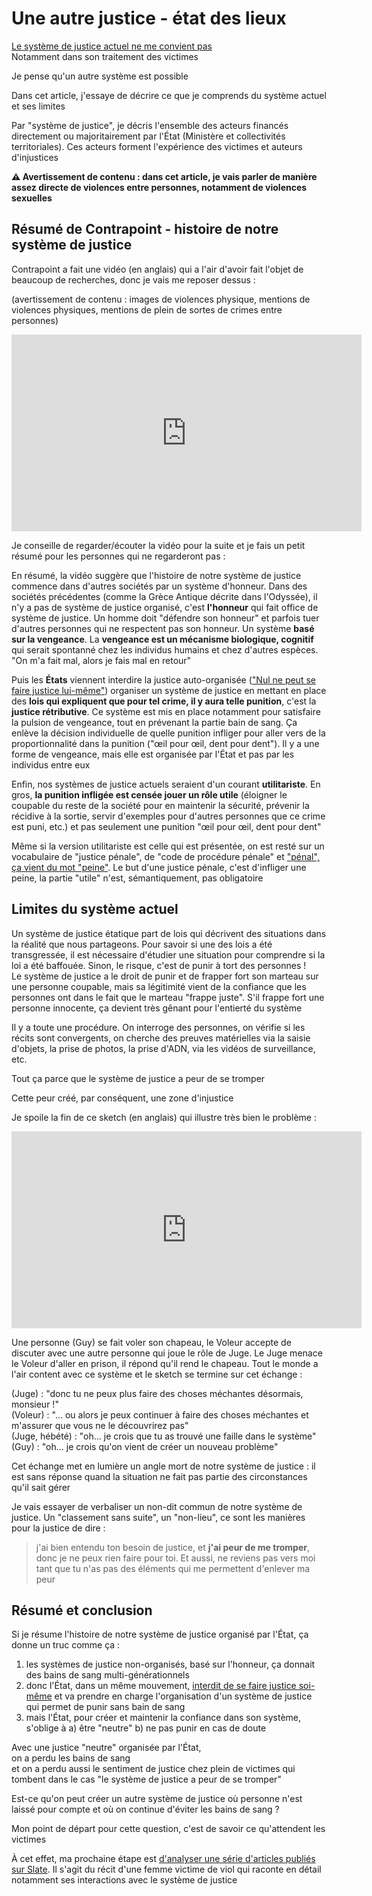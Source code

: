 # Une autre justice - état des lieux

[Le système de justice actuel ne me convient pas](./index)\
Notamment dans son traitement des victimes

Je pense qu'un autre système est possible

Dans cet article, j'essaye de décrire ce que je comprends du système actuel et ses limites

Par "système de justice", je décris l'ensemble des acteurs financés directement ou majoritairement par l'État (Ministère et collectivités territoriales). Ces acteurs forment l'expérience des victimes et auteurs d'injustices

**⚠️ Avertissement de contenu : dans cet article, je vais parler de manière assez directe de violences entre personnes, notamment de violences sexuelles**


## Résumé de Contrapoint - histoire de notre système de justice

Contrapoint a fait une vidéo (en anglais) qui a l'air d'avoir fait l'objet de beaucoup de recherches, donc je vais me reposer dessus : 

(avertissement de contenu : images de violences physique, mentions de violences physiques, mentions de plein de sortes de crimes entre personnes)

<iframe width="560" height="315" src="https://www.youtube-nocookie.com/embed/smQsfNw_7V4" title="YouTube video player" frameborder="0" allow="accelerometer; autoplay; clipboard-write; encrypted-media; gyroscope; picture-in-picture" allowfullscreen></iframe>

Je conseille de regarder/écouter la vidéo pour la suite et je fais un petit résumé pour les personnes qui ne regarderont pas :

En résumé, la vidéo suggère que l'histoire de notre système de justice commence dans d'autres sociétés par un système d'honneur. Dans des sociétés précédentes (comme la Grèce Antique décrite dans l'Odyssée), il n'y a pas de système de justice organisé, c'est **l'honneur** qui fait office de système de justice. Un homme doit "défendre son honneur" et parfois tuer d'autres personnes qui ne respectent pas son honneur. Un système **basé sur la vengeance**.
La **vengeance est un mécanisme biologique, cognitif** qui serait spontanné chez les individus humains et chez d'autres espèces. "On m'a fait mal, alors je fais mal en retour"

Puis les **États** viennent interdire la justice auto-organisée (["Nul ne peut se faire justice lui-même"](https://www.justice.gouv.fr/organisation-de-la-justice-10031/les-fondements-et-principes-10032/)) organiser un système de justice en mettant en place des **lois qui expliquent que pour tel crime, il y aura telle punition**, c'est la **justice rétributive**. Ce système est mis en place notamment pour satisfaire la pulsion de vengeance, tout en prévenant la partie bain de sang. Ça enlève la décision individuelle de quelle punition infliger pour aller vers de la proportionnalité dans la punition ("œil pour œil, dent pour dent"). Il y a une forme de vengeance, mais elle est organisée par l'État et pas par les individus entre eux

Enfin, nos systèmes de justice actuels seraient d'un courant **utilitariste**. En gros, **la punition infligée est censée jouer un rôle utile** (éloigner le coupable du reste de la société pour en maintenir la sécurité, prévenir la récidive à la sortie, servir d'exemples pour d'autres personnes que ce crime est puni, etc.) et pas seulement une punition "œil pour œil, dent pour dent"

Même si la version utilitariste est celle qui est présentée, on est resté sur un vocabulaire de "justice pénale", de "code de procédure pénale" et ["pénal", ça vient du mot "peine"](https://fr.wiktionary.org/wiki/p%C3%A9nal). Le but d'une justice pénale, c'est d'infliger une peine, la partie "utile" n'est, sémantiquement, pas obligatoire


## Limites du système actuel

Un système de justice étatique part de lois qui décrivent des situations dans la réalité que nous partageons. Pour savoir si une des lois a été transgressée, il est nécessaire d'étudier une situation pour comprendre si la loi a été baffouée. Sinon, le risque, c'est de punir à tort des personnes !\
Le système de justice a le droit de punir et de frapper fort son marteau sur une personne coupable, mais sa légitimité vient de la confiance que les personnes ont dans le fait que le marteau "frappe juste". S'il frappe fort une personne innocente, ça devient très gênant pour l'entierté du système

Il y a toute une procédure. On interroge des personnes, on vérifie si les récits sont convergents, on cherche des preuves matérielles via la saisie d'objets, la prise de photos, la prise d'ADN, via les vidéos de surveillance, etc.

Tout ça parce que le système de justice a peur de se tromper

Cette peur créé, par conséquent, une zone d'injustice

Je spoile la fin de ce sketch (en anglais) qui illustre très bien le problème : 

<iframe width="560" height="315" src="https://www.youtube-nocookie.com/embed/YCHeb3wzDRo" title="YouTube video player" frameborder="0" allow="accelerometer; autoplay; clipboard-write; encrypted-media; gyroscope; picture-in-picture" allowfullscreen></iframe>

Une personne (Guy) se fait voler son chapeau, le Voleur accepte de discuter avec une autre personne qui joue le rôle de Juge. Le Juge menace le Voleur d'aller en prison, il répond qu'il rend le chapeau. Tout le monde a l'air content avec ce système et le sketch se termine sur cet échange :

(Juge) : "donc tu ne peux plus faire des choses méchantes désormais, monsieur !"\
(Voleur) : "... ou alors je peux continuer à faire des choses méchantes et m'assurer que vous ne le découvrirez pas"\
(Juge, hébété) : "oh... je crois que tu as trouvé une faille dans le système"\
(Guy) : "oh... je crois qu'on vient de créer un nouveau problème"

Cet échange met en lumière un angle mort de notre système de justice : il est sans réponse quand la situation ne fait pas partie des circonstances qu'il sait gérer

Je vais essayer de verbaliser un non-dit commun de notre système de justice. Un "classement sans suite", un "non-lieu", ce sont les manières pour la justice de dire :

> j'ai bien entendu ton besoin de justice, et **j'ai peur de me tromper**, donc je ne peux rien faire pour toi. Et aussi, ne reviens pas vers moi tant que tu n'as pas des éléments qui me permettent d'enlever ma peur

## Résumé et conclusion

Si je résume l'histoire de notre système de justice organisé par l'État, ça donne un truc comme ça : 
1. les systèmes de justice non-organisés, basé sur l'honneur, ça donnait des bains de sang multi-générationnels
2. donc l'État, dans un même mouvement, [interdit de se faire justice soi-même](https://www.justice.gouv.fr/organisation-de-la-justice-10031/les-fondements-et-principes-10032/) et va prendre en charge l'organisation d'un système de justice qui permet de punir sans bain de sang
3. mais l'État, pour créer et maintenir la confiance dans son système, s'oblige à a) être "neutre" b) ne pas punir en cas de doute

Avec une justice "neutre" organisée par l'État,\
on a perdu les bains de sang\
et on a perdu aussi le sentiment de justice chez plein de victimes qui tombent dans le cas "le système de justice a peur de se tromper"

Est-ce qu'on peut créer un autre système de justice où personne n'est laissé pour compte et où on continue d'éviter les bains de sang ?

Mon point de départ pour cette question, c'est de savoir ce qu'attendent les victimes

À cet effet, ma prochaine étape est [d'analyser une série d'articles publiés sur Slate](./analyse-article-slate.md). Il s'agit du récit d'une femme victime de viol qui raconte en détail notamment ses interactions avec le système de justice

<!--
[d'analyser une série d'articles publiés sur Slate](./analyse-article-slate)
-->





